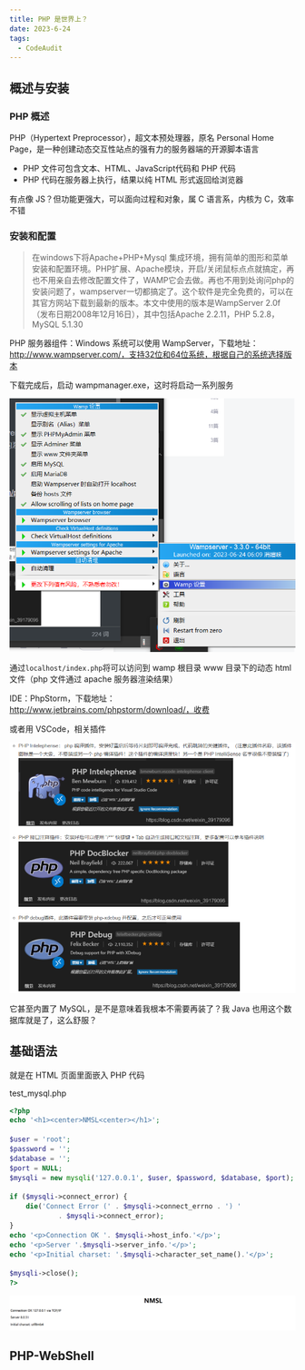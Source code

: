 ```yaml
---
title: PHP 是世界上？
date: 2023-6-24
tags:
  - CodeAudit
---
```


## 概述与安装

### PHP 概述

PHP（Hypertext Preprocessor），超文本预处理器，原名 Personal Home Page，是一种创建动态交互性站点的强有力的服务器端的开源脚本语言

- PHP 文件可包含文本、HTML、JavaScript代码和 PHP 代码
- PHP 代码在服务器上执行，结果以纯 HTML 形式返回给浏览器

有点像 JS？但功能更强大，可以面向过程和对象，属 C 语言系，内核为 C，效率不错

### 安装和配置

> 在windows下将Apache+PHP+Mysql 集成环境，拥有简单的图形和菜单安装和配置环境。PHP扩展、Apache模块，开启/关闭鼠标点点就搞定，再也不用亲自去修改配置文件了，WAMP它会去做。再也不用到处询问php的安装问题了，wampserver一切都搞定了。这个软件是完全免费的，可以在其官方网站下载到最新的版本。本文中使用的版本是WampServer 2.0f（发布日期2008年12月16日），其中包括Apache 2.2.11，PHP 5.2.8，MySQL 5.1.30

PHP 服务器组件：Windows 系统可以使用 WampServer，下载地址：http://www.wampserver.com/，支持32位和64位系统，根据自己的系统选择版本

下载完成后，启动 wampmanager.exe，这时将启动一系列服务

<img src="./assets/image-20230625022124638.png">

通过`localhost/index.php`将可以访问到 wamp 根目录 www 目录下的动态 html 文件（php 文件通过 apache 服务器渲染结果）

IDE：PhpStorm，下载地址：http://www.jetbrains.com/phpstorm/download/，收费

或者用 VSCode，相关插件

<img src="./assets/image-20230625021940301.png">

它甚至内置了 MySQL，是不是意味着我根本不需要再装了？我 Java 也用这个数据库就是了，这么舒服？

## 基础语法

就是在 HTML 页面里面嵌入 PHP 代码

test_mysql.php

```php
<?php
echo '<h1><center>NMSL<center></h1>';

$user = 'root';
$password = '';
$database = '';
$port = NULL;
$mysqli = new mysqli('127.0.0.1', $user, $password, $database, $port);

if ($mysqli->connect_error) {
    die('Connect Error (' . $mysqli->connect_errno . ') '
            . $mysqli->connect_error);
}
echo '<p>Connection OK '. $mysqli->host_info.'</p>';
echo '<p>Server '.$mysqli->server_info.'</p>';
echo '<p>Initial charset: '.$mysqli->character_set_name().'</p>';

$mysqli->close();
?>
```

<img src="./assets/image-20230625022837052.png">

## PHP-WebShell

